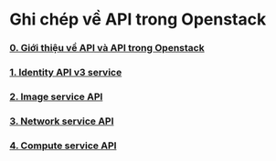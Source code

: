 # Ghi chép về API trong Openstack

### [0. Giới thiệu về API và API trong Openstack](../API-OPS/00-ops-api.md)

### [1. Identity API v3 service](../API-OPS/01-identity-api-v3.md)

### [2. Image service API](../API-OPS/02-image-service-api-v2.md)

### [3. Network service API](../API-OPS/03-network-service-api.md)

### [4. Compute service API](../API-OPS/04-compute-service-api.md)